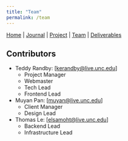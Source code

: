 ```yaml
---
title: "Team"
permalink: /team
---
```

[Home](/Overview/) | [Journal](/Overview/journal) | [Project](/Overview/project) | [Team](/Overview/team) | [Deliverables](/Overview/deliverables)

## Contributors

- Teddy Randby:   [kerandby@live.unc.edu]
  - Project Manager
  - Webmaster
  - Tech Lead
  - Frontend Lead
- Muyan Pan:      [muyan@live.unc.edu]
  - Client Manager
  - Design Lead
- Thomas Le:      [elsamoht@live.unc.edu]
  - Backend Lead
  - Infrastructure Lead
